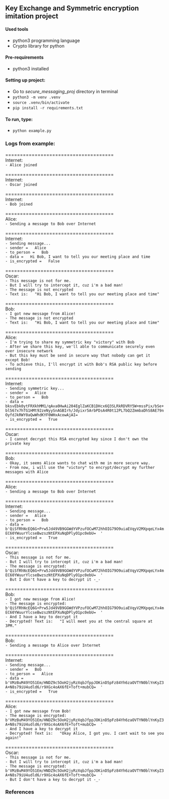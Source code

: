 ## Key Exchange and Symmetric encryption imitation project

#### Used tools
- python3 programming language
- Crypto library for python

#### Pre-requirements
- python3 installed

#### Setting up project:
- Go to *secure_messaging_proj* directory in terminal
- `python3 -m venv .venv`
- `source .venv/bin/activate`
- `pip install -r requirements.txt`

#### To run, type:
- `python example.py`


### Logs from example:

=====================================  
Internet:  
`- Alice joined`

=====================================  
Internet:  
`- Oscar joined`  

=====================================  
Internet:  
`- Bob joined`  

=====================================  
Alice:  
`- Sending a message to Bob over Internet`  

=====================================  
Internet:  
`- Sending message...`  
`- sender =   Alice`  
`- to_person =   Bob`  
`- data =   Hi Bob, I want to tell you our meeting place and time`  
`- is_encrypted =   False`  

=====================================  
Oscar:  
`- This message is not for me.`  
`- But I will try to intercept it, cuz i'm a bad man!`  
`- The message is not encrypted`  
`- Text is:   "Hi Bob, I want to tell you our meeting place and time"`  

=====================================  
Bob:  
`- I got new message from Alice!`  
`- The message is not encrypted`  
`- Text is:   "Hi Bob, I want to tell you our meeting place and time"`  

=====================================  
Alice:  
`- I'm trying to share my symmetric key "victory" with Bob`  
`- After we share this key, we'll able to communicate securely even over insecure network`  
`- But this key must be send in secure way that nobody can get it except Bob!`  
`- To achieve this, I'll encrypt it with Bob's RSA public key before sending`  

=====================================  
Internet:  
`- Sending symmetric key...`  
`- sender =   Alice`  
`- to_person =   Bob`  
`- data =   bksvEbk0ytFRXkhMM1/qAva0HwAi204EglZaKCB1DHcx6Q3SLRkRDVRY5W+mssPix/bSe+bl567x7hTG1HMt92zeNyySnAGBIrh/Jdyixr5ArbPDsA4R0t12PL7bQ2ZmmbaDhS8AE79nOyfdJkRWY0aQwWhdKYF0WHxAcowAjAI=  `  
`- is_encrypted =   True`  

=====================================  
Oscar:  
`- I cannot decrypt this RSA encrypted key since I don't own the private key`  

=====================================  
Bob:  
`- Okay, it seems Alice wants to chat with me in more secure way.`  
`- From now, i will use the "victory" to encrypt/decrypt my further messages with Alice`  

=====================================  
Alice:  
`- Sending a message to Bob over Internet`  

=====================================  
Internet:  
`- Sending message...`  
`- sender =   Alice`  
`- to_person =   Bob`  
`- data =   b'QiSfRhNcEQ6G+Prw5Jd49VB9GGWdYVPzufOCwM72hhOIG79O9uiaEVqyV2MXpqeLYx4mEC60YWuurYlcseBwzszNtEPXuNqDPlyO1pc0ebU=  '`  
`- is_encrypted =   True`  

=====================================  
Oscar:  
`- This message is not for me.`  
`- But I will try to intercept it, cuz i'm a bad man!`  
`- The message is encrypted:   b'QiSfRhNcEQ6G+Prw5Jd49VB9GGWdYVPzufOCwM72hhOIG79O9uiaEVqyV2MXpqeLYx4mEC60YWuurYlcseBwzszNtEPXuNqDPlyO1pc0ebU=  '`  
`- But I don't have a key to decrypt it -_-`  

=====================================  
Bob:  
`- I got new message from Alice!`  
`- The message is encrypted:   b'QiSfRhNcEQ6G+Prw5Jd49VB9GGWdYVPzufOCwM72hhOIG79O9uiaEVqyV2MXpqeLYx4mEC60YWuurYlcseBwzszNtEPXuNqDPlyO1pc0ebU=  '`  
`- And I have a key to decrypt it`  
`- Decrypted! Text is:   "I will meet you at the central square at 3PM."`  

=====================================  
Bob:  
`- Sending a message to Alice over Internet`  

=====================================  
Internet:  
`- Sending message...`  
`- sender =   Bob`  
`- to_person =   Alice`  
`- data =   b'VMzBuM49YO51Em/HNDZ9c5OoH2jyRzXqbJfppJOKinD5pFz84Yh6zaOVTYN0blYnKyZ3A+N8s79iU4udld6/r9XGc4oAX6fE+Toft+mubCQ=  '`  
`- is_encrypted =   True`  

=====================================  
Alice:  
`- I got new message from Bob!`  
`- The message is encrypted:   b'VMzBuM49YO51Em/HNDZ9c5OoH2jyRzXqbJfppJOKinD5pFz84Yh6zaOVTYN0blYnKyZ3A+N8s79iU4udld6/r9XGc4oAX6fE+Toft+mubCQ=  '`  
`- And I have a key to decrypt it`  
`- Decrypted! Text is:   "Okay Alice, I got you. I cant wait to see you again!"`  

=====================================  
Oscar:  
`- This message is not for me.`  
`- But I will try to intercept it, cuz i'm a bad man!`  
`- The message is encrypted:   b'VMzBuM49YO51Em/HNDZ9c5OoH2jyRzXqbJfppJOKinD5pFz84Yh6zaOVTYN0blYnKyZ3A+N8s79iU4udld6/r9XGc4oAX6fE+Toft+mubCQ=  '`  
`- But I don't have a key to decrypt it -_-`  



### References
